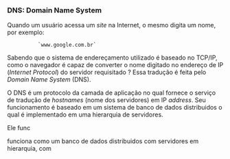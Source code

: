 ### DNS: Domain Name System

Quando um usuário acessa um *site* na Internet, o mesmo digita um nome, por exemplo:

              `www.google.com.br`
              
              
Sabendo que o sistema de endereçamento utilizado é baseado no TCP/IP, como o navegador é capaz de converter o nome digitado no endereço de IP (*Internet Protocol*) do servidor requisitado ?
Essa tradução é feita pelo *Domain Name System* (DNS).

O DNS é um protocolo da camada de aplicação no qual fornece o serviço de tradução de *hostnames* (nome dos servidores) em IP *address*. Seu funcionamento é baseado em um sistema de banco de dados distribuidos o qual é implementado em uma hierarquia de servidores.


Ele func

funciona como um banco de dados distribuidos com servidores em hierarquia, com
